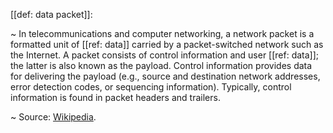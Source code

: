 [[def: data packet]]:

~ In telecommunications and computer networking, a network packet is a formatted unit of [[ref: data]] carried by a packet-switched network such as the Internet. A packet consists of control information and user [[ref: data]]; the latter is also known as the payload. Control information provides data for delivering the payload (e.g., source and destination network addresses, error detection codes, or sequencing information). Typically, control information is found in packet headers and trailers.

~ Source: [Wikipedia](https://en.wikipedia.org/wiki/Network_packet).

